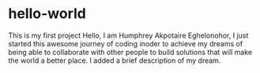 # hello-world
This is my first project
Hello, I am Humphrey Akpotaire Eghelonohor, I just started this awesome journey of coding inoder to achieve my dreams of being able to collaborate with other people to build solutions that will make the world a better place.
I added a brief description of my dream.
